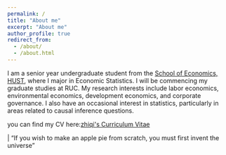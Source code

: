 ```yaml
---
permalink: /
title: "About me"
excerpt: "About me"
author_profile: true
redirect_from: 
  - /about/
  - /about.html
---
```


I am a senior year undergraduate student from the [School of Economics, HUST](http://eco.hust.edu.cn/), where I major in Economic Statistics. I will be commencing my graduate studies at RUC. My research interests include labor economics, environmental economics, development economics, and corporate governance. I also have an occasional interest in statistics, particularly in areas related to causal inference questions.

you can find my CV here:[zhiqi's Curriculum Vitae](.../assets/Curriculum_Vitae.pdf)

| “If you wish to make an apple pie from scratch, you must first invent the universe” 


